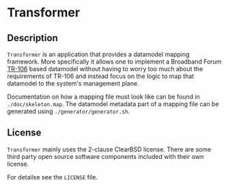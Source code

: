 # Transformer

## Description

`Transformer` is an application that provides a datamodel mapping framework.
More specifically it allows one to implement a Broadband Forum [TR-106](https://www.broadband-forum.org/cwmp.php)
based datamodel without having to worry too much about the requirements of TR-106
and instead focus on the logic to map that datamodel to the system's management
plane.

Documentation on how a mapping file must look like can be found in `./doc/skeleton.map`.
The datamodel metadata part of a mapping file can be generated using `./generator/generator.sh`.

## License

`Transformer` mainly uses the 2-clause ClearBSD license. There are some
third party open source software components included with their own license.

For detailse see the `LICENSE` file.
